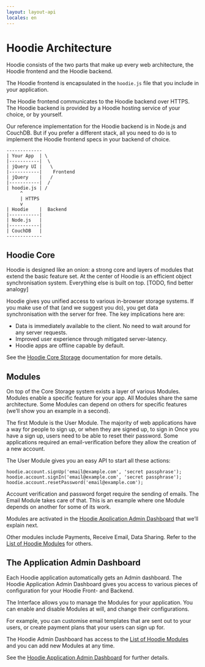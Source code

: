 ```yaml
---
layout: layout-api
locales: en
---
```


# Hoodie Architecture

Hoodie consists of the two parts that make up every web architecture, the Hoodie frontend and the Hoodie backend.

The Hoodie frontend is encapsulated in the `hoodie.js` file that you include in your application.

The Hoodie frontend communicates to the Hoodie backend over HTTPS. The Hoodie backend is provided by a Hoodie hosting service of your choice, or by yourself.

Our reference implementation for the Hoodie backend is in Node.js and CouchDB. But if you prefer a different stack, all you need to do is to implement the Hoodie frontend specs in your backend of choice.

    -------------
    | Your App  | \
    |-----------|  \
    | jQuery UI |   \
    |-----------|    Frontend
    | jQuery    |   /
    |-----------|  /
    | hoodie.js | /
         ^
         | HTTPS
         v
    | Hoodie    |  Backend
    |-----------|
    | Node.js   |
    |-----------|
    | CouchDB   |
    -------------


## Hoodie Core

Hoodie is designed like an onion: a strong core and layers of modules that extend the basic feature set. At the center of Hoodie is an efficient object synchronisation system. Everything else is built on top. [TODO, find better analogy]

Hoodie gives you unified access to various in-browser storage systems. If you make use of that (and we suggest you do), you get data synchronisation with the server for free. The key implications here are:

 - Data is immediately available to the client. No need to wait around for any server requests.
 - Improved user experience through mitigated server-latency.
 - Hoodie apps are offline capable by default.

See the [Hoodie Core Storage](core-storage.md) documentation for more details.


## Modules

On top of the Core Storage system exists a layer of various Modules. Modules enable a specific feature for your app. All Modules share the same architecture. Some Modules can depend on others for specific features (we’ll show you an example in a second).

The first Module is the User Module. The majority of web applications have a way for people to sign up, or when they are signed up, to sign in Once you have a sign up, users need to be able to reset their password. Some applications required an email-verification before they allow the creation of a new account.

The User Module gives you an easy API to start all these actions:

    hoodie.account.signUp('email@example.com', 'secret passphrase');
    hoodie.account.signIn('email@example.com', 'secret passphrase');
    hoodie.account.resetPassword('email@example.com');

Account verification and password forget require the sending of emails. The Email Module takes care of that. This is an example where one Module depends on another for some of its work.

Modules are activated in the [Hoodie Application Admin Dashboard]() that we’ll explain next.

Other modules include Payments, Receive Email, Data Sharing. Refer to the [List of Hoodie Modules]() for others.


## The Application Admin Dashboard

Each Hoodie application automatically gets an Admin dashboard. The Hoodie Application Admin Dashboard gives you access to various pieces of configuration for your Hoodie Front- and Backend.

The Interface allows you to manage the Modules for your application. You can enable and disable Modules at will, and change their configurations.

For example, you can customise email templates that are sent out to your users, or create payment plans that your users can sign up for.

The Hoodie Admin Dashboard has access to the [List of Hoodie Modules]() and you can add new Modules at any time.

See the [Hoodie Application Admin Dashboard]() for further details.
